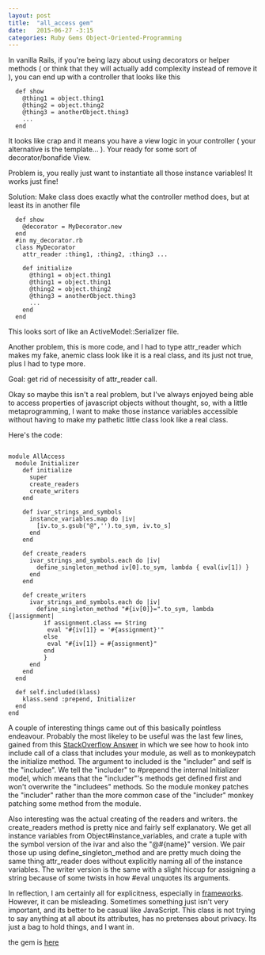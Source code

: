 ```yaml
---
layout: post
title:  "all_access gem"
date:   2015-06-27 -3:15
categories: Ruby Gems Object-Oriented-Programming
---
```

In vanilla Rails, if you're being lazy about using decorators or helper methods ( or think that they will actually add complexity instead of remove it ), you can end up with a controller that looks like this

```
  def show
    @thing1 = object.thing1
    @thing2 = object.thing2
    @thing3 = anotherObject.thing3
    ...
  end
```

It looks like crap and it means you have a view logic in your controller ( your alternative is the template... ). Your ready for some sort of decorator/bonafide View.

Problem is, you really just want to instantiate all those instance variables! It works just fine!

Solution: Make class does exactly what the controller method does, but at least its in another file
```
  def show
    @decorator = MyDecorator.new
  end
  #in my_decorator.rb
  class MyDecorator
    attr_reader :thing1, :thing2, :thing3 ...
  
    def initialize
      @thing1 = object.thing1
      @thing1 = object.thing1
      @thing2 = object.thing2
      @thing3 = anotherObject.thing3
      ...
    end
  end
```

This looks sort of like an ActiveModel::Serializer file.

Another problem, this is more code, and I had to type attr_reader which makes my fake, anemic class look like it is a real class, and its just not true, plus I had to type more.

Goal: get rid of necessisity of attr_reader call.

Okay so maybe this isn't a real problem, but I've always enjoyed being able to access properties of javascript objects without thought, so, with a little metaprogramming, I want to make those instance variables accessible without having to make my pathetic little class look like a real class.

Here's the code:
```

module AllAccess
  module Initializer
    def initialize
      super
      create_readers
      create_writers
    end
  
    def ivar_strings_and_symbols
      instance_variables.map do |iv|
        [iv.to_s.gsub("@",'').to_sym, iv.to_s]
      end
    end
    
    def create_readers
      ivar_strings_and_symbols.each do |iv|
        define_singleton_method iv[0].to_sym, lambda { eval(iv[1]) }
      end
    end

    def create_writers
      ivar_strings_and_symbols.each do |iv|
        define_singleton_method "#{iv[0]}=".to_sym, lambda {|assignment|
          if assignment.class == String
           eval "#{iv[1]} = '#{assignment}'"
          else
           eval "#{iv[1]} = #{assignment}"
          end
          }
      end
    end
  end
  
  def self.included(klass)
    klass.send :prepend, Initializer
  end
end
```
A couple of interesting things came out of this basically pointless endeavour. Probably the most likeley to be useful was the last few lines, gained from this [StackOverflow Answer](http://stackoverflow.com/a/17498039/3504261) in which we see how to hook into include call of a class that includes your module, as well as to monkeypatch the initialize method. The argument to included is the "includer" and self is the "includee". We tell the "includer" to #prepend the internal Initializer model, which means that the "includer"'s methods get defined first and won't overwrite the "includees" methods. So the module monkey patches the "includer" rather than the more common case of the "includer" monkey patching some method from the module.

Also interesting was the actual creating of the readers and writers. the create_readers method is pretty nice and fairly self explanatory. We get all instance variables from Object#instance_variables, and crate a tuple with the symbol version of the ivar and also the "@#{name}" version.
We pair those up using define_singleton_method and are pretty much doing the same thing attr_reader does without explicitly naming all of the instance variables. The writer version is the same with a slight hiccup for assigning a string because of some twists in how #eval unquotes its arguments.

In reflection, I am certainly all for explicitness, especially in [frameworks](http://www.phoenixframework.org/). However, it can be misleading. Sometimes something just isn't very important, and its better to be casual like JavaScript. This class is not trying to say anything at all about its attributes, has no pretenses about privacy. Its just a bag to hold things, and I want in.

the gem is [here](https://github.com/crododile/AllAccess)
